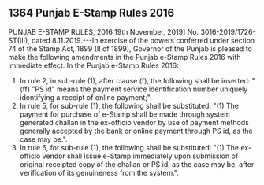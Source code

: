 ## 1364 Punjab E-Stamp Rules 2016
 
PUNJAB E-STAMP RULES, 2016
19th November, 2019]
No. 3016-2019/1726-ST(III), dated 8.11.2019.---In exercise of the powers conferred under section 74 of the Stamp Act, 1899 (II of 1899), Governor of the Punjab is pleased to make the following amendments in the Punjab e-Stamp Rules 2016 with immediate effect:
In the Punjab e-Stamp Rules 2016:

1. In rule 2, in sub-rule (1), after clause (f), the following shall be inserted:
   "(ff) "PS id" means the payment service identification number uniquely identifying a receipt of online payment;".
2. In rule 5, for sub-rule (1), the following shall be substituted:
   "(1) The payment for purchase of e-Stamp shall be made through system generated challan in the ex-officio vendor by use of payment methods generally accepted by the bank or online payment through PS id, as the case may be.".
3. In rule 6, for sub-rule (1), the following shall be substituted:
   "(1) The ex-officio vendor shall issue e-Stamp immediately upon submission of original receipted copy of the challan or PS id, as the case may be, after verification of its genuineness from the system.".

